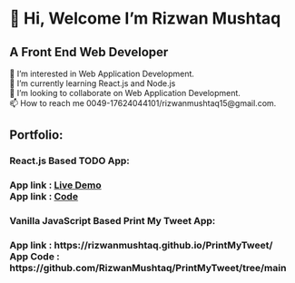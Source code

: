 <h1>👋 Hi, Welcome I’m Rizwan Mushtaq</h1>
<h2> A Front End Web Developer</h2>
👀 I’m interested in Web Application Development.</br>
🌱 I’m currently learning React.js and Node.js</br>
💞️ I’m looking to collaborate on Web Application Development.</br>
📫 How to reach me 0049-17624044101/rizwanmushtaq15@gmail.com.</br>


<h2>Portfolio:</h2>
  <h3>React.js Based TODO App:<h3>
    App link : <a href='https://rizwanmushtaq.github.io/react_todo_app'>Live Demo</a></br>
    App link : <a href='https://github.com/RizwanMushtaq/react_todo_app/tree/master'>Code</a></br>
    
  <h3>Vanilla JavaScript Based Print My Tweet App:<h3>
    App link : https://rizwanmushtaq.github.io/PrintMyTweet/</br>
    App Code : https://github.com/RizwanMushtaq/PrintMyTweet/tree/main</br>

<!---
RizwanMushtaq/RizwanMushtaq is a ✨ special ✨ repository because its `README.md` (this file) appears on your GitHub profile.
You can click the Preview link to take a look at your changes.
--->
